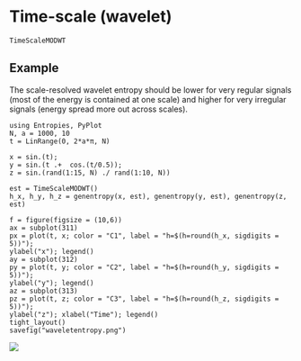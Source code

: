 # Time-scale (wavelet)

```@docs
TimeScaleMODWT
```

## Example

The scale-resolved wavelet entropy should be lower for very regular signals (most of the 
energy is contained at one scale) and higher for very irregular signals (energy spread
more out across scales).

```@example
using Entropies, PyPlot
N, a = 1000, 10
t = LinRange(0, 2*a*π, N)

x = sin.(t);
y = sin.(t .+  cos.(t/0.5));
z = sin.(rand(1:15, N) ./ rand(1:10, N))

est = TimeScaleMODWT()
h_x, h_y, h_z = genentropy(x, est), genentropy(y, est), genentropy(z, est)

f = figure(figsize = (10,6))
ax = subplot(311)
px = plot(t, x; color = "C1", label = "h=$(h=round(h_x, sigdigits = 5))"); 
ylabel("x"); legend()
ay = subplot(312)
py = plot(t, y; color = "C2", label = "h=$(h=round(h_y, sigdigits = 5))"); 
ylabel("y"); legend()
az = subplot(313)
pz = plot(t, z; color = "C3", label = "h=$(h=round(h_z, sigdigits = 5))"); 
ylabel("z"); xlabel("Time"); legend()
tight_layout()
savefig("waveletentropy.png")
```

![](waveletentropy.png)